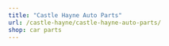 ```yaml
---
title: "Castle Hayne Auto Parts"
url: /castle-hayne/castle-hayne-auto-parts/
shop: car parts
---
```

